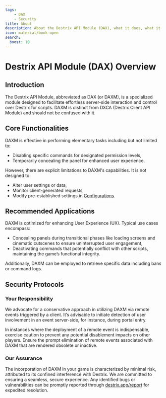 ```yaml
---
tags:
    - DAX
    - Security
title: About
description: About the Destrix API Module (DAX), what it does, what it can't, and what it is.
icon: material/book-open
search:
  boost: 10
---
```

# Destrix API Module (DAX) Overview

## Introduction

The Destrix API Module, abbreviated as DAX (or DAXM), is a specialized module designed to facilitate effortless server-side interaction and control over Destrix for scripts. DAXM is distinct from DXCA (Destrix Client API Module) and should not be confused with it.

## Core Functionalities

DAXM is effective in performing elementary tasks including but not limited to:

* Disabling specific commands for designated permission levels,
* Temporarily concealing the panel for enhanced user experience.

However, there are explicit limitations to DAXM's capabilities. It is not designed to:

* Alter user settings or data,
* Monitor client-generated requests,
* Modify pre-established settings in [Configurations](../../Getting_Started/configurations.md).

## Recommended Applications
DAXM is optimized for enhancing User Experience (UX). Typical use cases encompass:

* Concealing panels during transitional phases like loading screens and cinematic cutscenes to ensure uninterrupted user engagement,
* Deactivating commands that potentially conflict with other scripts, maintaining the game’s functional integrity.

Additionally, DAXM can be employed to retrieve specific data including bans or command logs.

## Security Protocols
### Your Responsibility
We advocate for a conservative approach in utilizing DAXM via remote events triggered by a client. It’s advisable to initiate detection of user involvement in an event server-side, for instance, during portal entry.

In instances where the deployment of a remote event is indispensable, exercise caution to prevent any potential disablement impacts on other players. Ensure the prompt elimination of remote events associated with DAXM that are rendered obsolete or inactive.
### Our Assurance
The incorporation of DAXM in your game is characterized by minimal risk, attributed to its confined interference with Destrix. We are committed to ensuring a seamless, secure experience. Any identified bugs or vulnerabilities can be promptly reported through [destrix.app/report]() for expedited resolution.